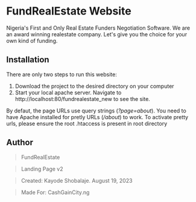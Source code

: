 # FundRealEstate Website

Nigeria's First and Only Real Estate Funders Negotiation Software.
We are an award winning realestate company. Let's give you the choice for your own kind of funding.

## Installation

There are only two steps to run this website:

1. Download the project to the desired directory on your computer
2. Start your local apache server. Navigate to http://localhost:80/fundrealestate_new to see the site.

By defaut, the page URLs use query strings (*?page=about*). You need to have Apache installed for pretly URLs (*/about*) to work. To activate pretty urls, please ensure the root .htaccess is present in root directory

## Author

> FundRealEstate

> Landing Page v2

> Created: Kayode Shobalaje. August 19, 2023

> Made For: CashGainCity.ng


